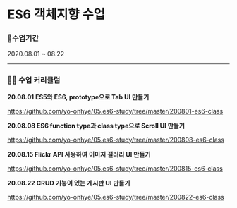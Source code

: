 # ES6 객체지향 수업

### 📅수업기간

2020.08.01 ~ 08.22

---

### 👩‍💻 수업 커리큘럼

**20.08.01 ES5와 ES6, prototype으로 Tab UI 만들기**

https://github.com/yo-onhye/05.es6-study/tree/master/200801-es6-class


**20.08.08 ES6 function type과 class type으로 Scroll UI 만들기**

https://github.com/yo-onhye/05.es6-study/tree/master/200808-es6-class

**20.08.15 Flickr API 사용하여 이미지 갤러리 UI 만들기**

https://github.com/yo-onhye/05.es6-study/tree/master/200815-es6-class

**20.08.22 CRUD 기능이 있는 게시판 UI 만들기**

https://github.com/yo-onhye/05.es6-study/tree/master/200822-es6-class